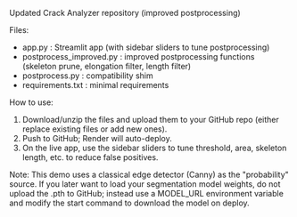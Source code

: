 
Updated Crack Analyzer repository (improved postprocessing)

Files:
- app.py : Streamlit app (with sidebar sliders to tune postprocessing)
- postprocess_improved.py : improved postprocessing functions (skeleton prune, elongation filter, length filter)
- postprocess.py : compatibility shim
- requirements.txt : minimal requirements

How to use:
1. Download/unzip the files and upload them to your GitHub repo (either replace existing files or add new ones).
2. Push to GitHub; Render will auto-deploy.
3. On the live app, use the sidebar sliders to tune threshold, area, skeleton length, etc. to reduce false positives.

Note: This demo uses a classical edge detector (Canny) as the "probability" source. If you later want to load your segmentation model weights, do not upload the .pth to GitHub; instead use a MODEL_URL environment variable and modify the start command to download the model on deploy.
